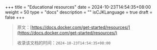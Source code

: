 +++
title = "Educational resources"
date = 2024-10-23T14:54:35+08:00
weight = 50
type = "docs"
description = ""
isCJKLanguage = true
draft = false
+++

> 原文：[https://docs.docker.com/get-started/resources/](https://docs.docker.com/get-started/resources/)
>
> 收录该文档的时间：`2024-10-23T14:54:35+08:00`
